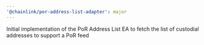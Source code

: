 ```yaml
---
'@chainlink/por-address-list-adapter': major
---
```


Initial implementation of the PoR Address List EA to fetch the list of custodial addresses to support a PoR feed

